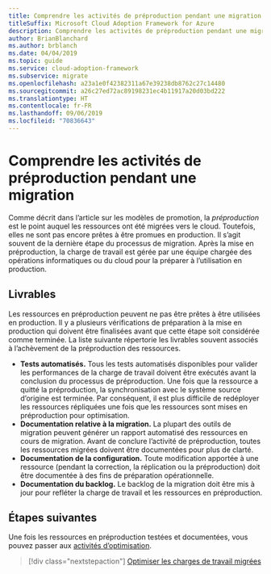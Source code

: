 ```yaml
---
title: Comprendre les activités de préproduction pendant une migration
titleSuffix: Microsoft Cloud Adoption Framework for Azure
description: Comprendre les activités de préproduction pendant une migration
author: BrianBlanchard
ms.author: brblanch
ms.date: 04/04/2019
ms.topic: guide
ms.service: cloud-adoption-framework
ms.subservice: migrate
ms.openlocfilehash: a23a1e0f42382311a67e39238db8762c27c14480
ms.sourcegitcommit: a26c27ed72ac89198231ec4b11917a20d03bd222
ms.translationtype: HT
ms.contentlocale: fr-FR
ms.lasthandoff: 09/06/2019
ms.locfileid: "70836643"
---
```

# <a name="understand-staging-activities-during-a-migration"></a>Comprendre les activités de préproduction pendant une migration

Comme décrit dans l’article sur les modèles de promotion, la *préproduction* est le point auquel les ressources ont été migrées vers le cloud. Toutefois, elles ne sont pas encore prêtes à être promues en production. Il s’agit souvent de la dernière étape du processus de migration. Après la mise en préproduction, la charge de travail est gérée par une équipe chargée des opérations informatiques ou du cloud pour la préparer à l’utilisation en production.

## <a name="deliverables"></a>Livrables

Les ressources en préproduction peuvent ne pas être prêtes à être utilisées en production. Il y a plusieurs vérifications de préparation à la mise en production qui doivent être finalisées avant que cette étape soit considérée comme terminée. La liste suivante répertorie les livrables souvent associés à l’achèvement de la préproduction des ressources.

- **Tests automatisés.** Tous les tests automatisés disponibles pour valider les performances de la charge de travail doivent être exécutés avant la conclusion du processus de préproduction. Une fois que la ressource a quitté la préproduction, la synchronisation avec le système source d’origine est terminée. Par conséquent, il est plus difficile de redéployer les ressources répliquées une fois que les ressources sont mises en préproduction pour optimisation.
- **Documentation relative à la migration.** La plupart des outils de migration peuvent générer un rapport automatisé des ressources en cours de migration. Avant de conclure l’activité de préproduction, toutes les ressources migrées doivent être documentées pour plus de clarté.
- **Documentation de la configuration.** Toute modification apportée à une ressource (pendant la correction, la réplication ou la préproduction) doit être documentée à des fins de préparation opérationnelle.
- **Documentation du backlog.** Le backlog de la migration doit être mis à jour pour refléter la charge de travail et les ressources en préproduction.

## <a name="next-steps"></a>Étapes suivantes

Une fois les ressources en préproduction testées et documentées, vous pouvez passer aux [activités d’optimisation](../optimize/index.md).

> [!div class="nextstepaction"]
> [Optimiser les charges de travail migrées](../optimize/index.md)
